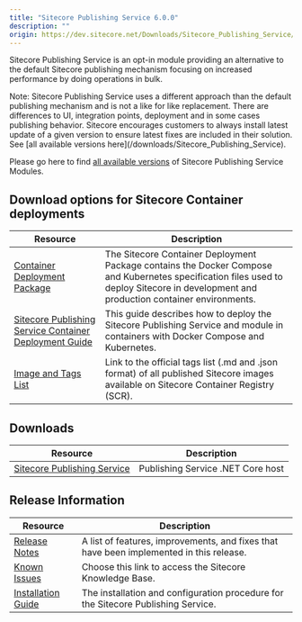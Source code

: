 ```yaml
---
title: "Sitecore Publishing Service 6.0.0"
description: ""
origin: https://dev.sitecore.net/Downloads/Sitecore_Publishing_Service/6x/Sitecore_Publishing_Service_600.aspx
---
```


Sitecore Publishing Service is an opt-in module providing an alternative to the default Sitecore publishing mechanism focusing on increased performance by doing operations in bulk.

  <Alert variant='warning' mb={4}>
    <AlertIcon />
    Note: Sitecore Publishing Service uses a different approach than the default publishing mechanism and is not a like for like replacement. There are differences to UI, integration points, deployment and in some cases publishing behavior.
  </Alert>
  
  <Alert variant='warning' mb={4}>
    <AlertIcon />
    Sitecore encourages customers to always install latest update of a given version to ensure latest fixes are included in their solution. See [all available versions here](/downloads/Sitecore_Publishing_Service).
  </Alert>
  

Please go here to find [all available versions](/downloads/Sitecore_Publishing_Service_Module) of Sitecore Publishing Service Modules.

## Download options for Sitecore Container deployments

 | Resource | Description |
 | --- | --- |
 | [Container Deployment Package](https://github.com/Sitecore/container-deployment/releases/tag/publishing%2F10.2.0.00631.242) | The Sitecore Container Deployment Package contains the Docker Compose and Kubernetes specification files used to deploy Sitecore in development and production container environments. |
 | [Sitecore Publishing Service Container Deployment Guide](https://scdp.blob.core.windows.net/downloads/Sitecore%20Publishing%20Service%20Module/10x/Sitecore%20Publishing%20Service%20Module%201020/Secure/SC-Publishing-Service-Container-Deployment-Guide-for-SC-XP-10.2.0-en.pdf) | This guide describes how to deploy the Sitecore Publishing Service and module in containers with Docker Compose and Kubernetes. |
 | [Image and Tags List](https://github.com/Sitecore/docker-images/tree/master/tags) | Link to the official tags list (.md and .json format) of all published Sitecore images available on Sitecore Container Registry (SCR). |

## Downloads

 | Resource | Description |
 | --- | --- |
 | [Sitecore Publishing Service](https://scdp.blob.core.windows.net/downloads/Sitecore%20Publishing%20Service/6x/Sitecore%20Publishing%20Service%20600/Secure/Sitecore%20Publishing%20Service%206.0.0-netcoreapp3.1.zip) | Publishing Service .NET Core host |

## Release Information

 | Resource | Description |
 | --- | --- |
 | [Release Notes](/downloads/Sitecore_Publishing_Service/6x/Sitecore_Publishing_Service_600/Release_Notes) | A list of features, improvements, and fixes that have been implemented in this release. |
 | [Known Issues](https://kb.sitecore.net/articles/431510) | Choose this link to access the Sitecore Knowledge Base. |
 | [Installation Guide](https://scdp.blob.core.windows.net/downloads/Sitecore%20Publishing%20Service/6x/Sitecore%20Publishing%20Service%20600/Secure/Sitecore_Publishing_Service_Installation_Guide-en.pdf) | The installation and configuration procedure for the Sitecore Publishing Service. |